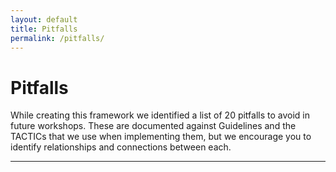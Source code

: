 ```yaml
---
layout: default
title: Pitfalls
permalink: /pitfalls/
---
```


# Pitfalls

While creating this framework we identified a list of 20 pitfalls to avoid in future workshops. These are documented against Guidelines and the TACTICs that we use when implementing them, but we encourage you to identify relationships and connections between each.

* * *
